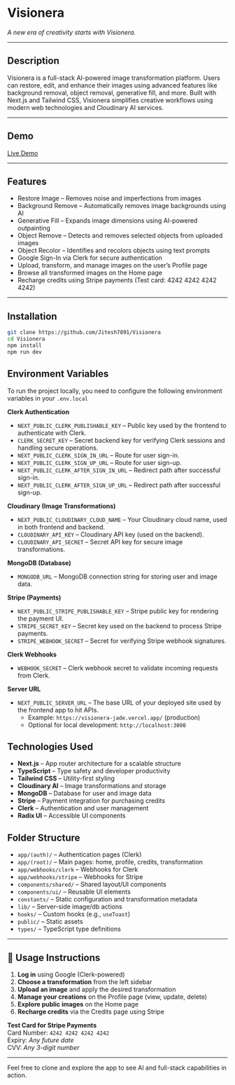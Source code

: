 # Visionera

*A new era of creativity starts with Visionera.*

---

## Description

Visionera is a full-stack AI-powered image transformation platform. Users can restore, edit, and enhance their images using advanced features like background removal, object removal, generative fill, and more. Built with Next.js and Tailwind CSS, Visionera simplifies creative workflows using modern web technologies and Cloudinary AI services.

---

## Demo

[Live Demo](https://visionera-jade.vercel.app/)

---

## Features

- Restore Image – Removes noise and imperfections from images
- Background Remove – Automatically removes image backgrounds using AI
- Generative Fill – Expands image dimensions using AI-powered outpainting
- Object Remove – Detects and removes selected objects from uploaded images
- Object Recolor – Identifies and recolors objects using text prompts
- Google Sign-In via Clerk for secure authentication
- Upload, transform, and manage images on the user’s Profile page
- Browse all transformed images on the Home page
- Recharge credits using Stripe payments (Test card: 4242 4242 4242 4242)

---

## Installation

```bash
git clone https://github.com/Jitesh7891/Visionera
cd Visionera
npm install
npm run dev
```
## Environment Variables

To run the project locally, you need to configure the following environment variables in your `.env.local` 

**Clerk Authentication**
- `NEXT_PUBLIC_CLERK_PUBLISHABLE_KEY` – Public key used by the frontend to authenticate with Clerk.
- `CLERK_SECRET_KEY` – Secret backend key for verifying Clerk sessions and handling secure operations.
- `NEXT_PUBLIC_CLERK_SIGN_IN_URL` – Route for user sign-in.
- `NEXT_PUBLIC_CLERK_SIGN_UP_URL` – Route for user sign-up.
- `NEXT_PUBLIC_CLERK_AFTER_SIGN_IN_URL` – Redirect path after successful sign-in.
- `NEXT_PUBLIC_CLERK_AFTER_SIGN_UP_URL` – Redirect path after successful sign-up.

**Cloudinary (Image Transformations)**
- `NEXT_PUBLIC_CLOUDINARY_CLOUD_NAME` – Your Cloudinary cloud name, used in both frontend and backend.
- `CLOUDINARY_API_KEY` – Cloudinary API key (used on the backend).
- `CLOUDINARY_API_SECRET` – Secret API key for secure image transformations.

**MongoDB (Database)**
- `MONGODB_URL` – MongoDB connection string for storing user and image data.

**Stripe (Payments)**
- `NEXT_PUBLIC_STRIPE_PUBLISHABLE_KEY` – Stripe public key for rendering the payment UI.
- `STRIPE_SECRET_KEY` – Secret key used on the backend to process Stripe payments.
- `STRIPE_WEBHOOK_SECRET` – Secret for verifying Stripe webhook signatures.

**Clerk Webhooks**
- `WEBHOOK_SECRET` – Clerk webhook secret to validate incoming requests from Clerk.

**Server URL**
- `NEXT_PUBLIC_SERVER_URL` – The base URL of your deployed site used by the frontend app to hit APIs.
  - Example: `https://visionera-jade.vercel.app/` (production)
  - Optional for local development: `http://localhost:3000`
    
## Technologies Used

- **Next.js** – App router architecture for a scalable structure  
- **TypeScript** – Type safety and developer productivity  
- **Tailwind CSS** – Utility-first styling  
- **Cloudinary AI** – Image transformations and storage  
- **MongoDB** – Database for user and image data  
- **Stripe** – Payment integration for purchasing credits  
- **Clerk** – Authentication and user management  
- **Radix UI** – Accessible UI components

## Folder Structure
- `app/(auth)/` – Authentication pages (Clerk)
- `app/(root)/` – Main pages: home, profile, credits, transformation
- `app/webhooks/clerk` – Webhooks for Clerk
- `app/webhooks/stripe` – Webhooks for Stripe
- `components/shared/` – Shared layout/UI components
- `components/ui/` – Reusable UI elements
- `constants/` – Static configuration and transformation metadata
- `lib/` – Server-side image/db actions
- `hooks/` – Custom hooks (e.g., `useToast`)
- `public/` – Static assets
- `types/` – TypeScript type definitions 

---

## 🧪 Usage Instructions

1. **Log in** using Google (Clerk-powered)  
2. **Choose a transformation** from the left sidebar  
3. **Upload an image** and apply the desired transformation  
4. **Manage your creations** on the Profile page (view, update, delete)  
5. **Explore public images** on the Home page  
6. **Recharge credits** via the Credits page using Stripe  

**Test Card for Stripe Payments**  
Card Number: `4242 4242 4242 4242`  
Expiry: *Any future date*  
CVV: *Any 3-digit number*

---

Feel free to clone and explore the app to see AI and full-stack capabilities in action.
